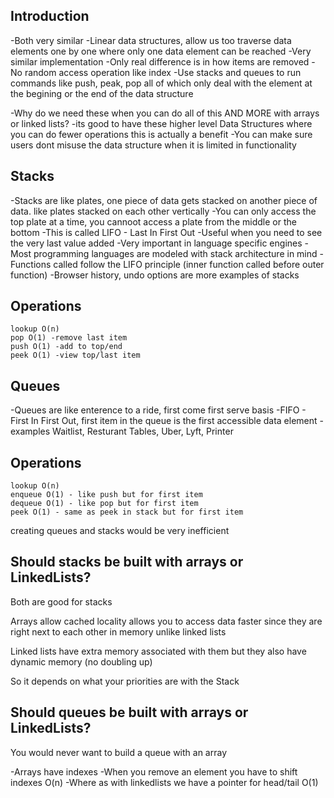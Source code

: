 ## Introduction
-Both very similar
-Linear data structures, allow us too traverse data elements one by one where only one data element can be reached
-Very similar implementation
-Only real difference is in how items are removed
-No random access operation like index
-Use stacks and queues to run commands like push, peak, pop all of which only deal with the element at the begining or the end of the data structure

-Why do we need these when you can do all of this AND MORE with arrays or linked lists?
-its good to have these higher level Data Structures where you can do fewer operations this is actually a benefit
-You can make sure users dont misuse the data structure when it is limited in functionality

## Stacks

-Stacks are like plates, one piece of data gets stacked on another piece of data. like plates stacked on each other vertically
-You can only access the top plate at a time, you cannoot access a plate from the middle or the bottom
-This is called LIFO - Last In First Out
-Useful when you need to see the very last value added
-Very important in language specific engines
-Most programming languages are modeled with stack architecture in mind
-Functions called follow the LIFO principle (inner function called before outer function)
-Browser history, undo options are more examples of stacks

  ## Operations
    lookup O(n)
    pop O(1) -remove last item
    push O(1) -add to top/end
    peek O(1) -view top/last item

## Queues 

-Queues are like enterence to a ride, first come first serve basis
-FIFO - First In First Out, first item in the queue is the first accessible data element
-examples Waitlist, Resturant Tables, Uber, Lyft, Printer

  ## Operations
    lookup O(n)
    enqueue O(1) - like push but for first item
    dequeue O(1) - like pop but for first item
    peek O(1) - same as peek in stack but for first item

creating queues and stacks would be very inefficient

## Should stacks be built with arrays or LinkedLists?

  Both are good for stacks

  Arrays allow cached locality allows you to access data faster since they are right next to each other in memory unlike linked lists

  Linked lists have extra memory associated with them but they also have dynamic memory (no doubling up)

  So it depends on what your priorities are with the Stack

## Should queues be built with arrays or LinkedLists?

  You would never want to build a queue with an array
  
  -Arrays have indexes
  -When you remove an element you have to shift indexes O(n)
  -Where as with linkedlists we have a pointer for head/tail O(1)